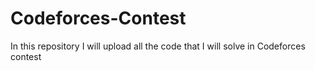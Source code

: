 # Codeforces-Contest
In this repository I will upload all the code that I will solve in Codeforces contest

